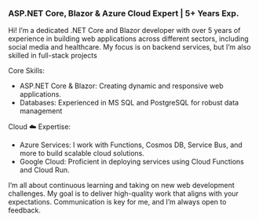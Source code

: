 ### ASP.NET Core, Blazor & Azure Cloud Expert | 5+ Years Exp.

Hi! I’m a dedicated .NET Core and Blazor developer with over 5 years of experience in building web applications across different sectors, including social media and healthcare. My focus is on backend services, but I’m also skilled in full-stack projects

Core  Skills:
* ASP.NET Core & Blazor: Creating dynamic and responsive web applications.
* Databases: Experienced in MS SQL and PostgreSQL for robust data management

Cloud ☁️ Expertise:
* Azure Services: I work with Functions, Cosmos DB, Service Bus, and more to build scalable cloud solutions.
* Google Cloud: Proficient in deploying services using Cloud Functions and Cloud Run.

I’m all about continuous learning and taking on new web development challenges. My goal is to deliver high-quality work that aligns with your expectations. Communication is key for me, and I’m always open to feedback.
